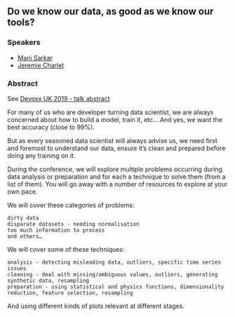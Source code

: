 ## Do we know our data, as good as we know our tools?

### Speakers

- [Mani Sarkar](http://github.com/neomatrix369)
- [Jeremie Charlet](http://twitter.com/jeremiecharlet)

### Abstract

See [Devoxx UK 2019 - talk abstract](https://devoxxuk19.confinabox.com/talk/VEM-8021/Do_we_know_our_data_as_good_as_we_know_our_tools)

For many of us who are developer turning data scientist, we are always concerned about how to build a model, train it, etc... And yes, we want the best accuracy (close to 99%).

But as every seasoned data scientist will always advise us, we need first and foremost to understand our data, ensure it’s clean and prepared before doing any training on it.

During the conference, we will explore multiple problems occurring during data analysis or preparation and for each a technique to solve them (from a list of them). You will go away with a number of resources to explore at your own pace.

We will cover these categories of problems:

    dirty data
    disparate datasets - needing normalisation
    too much information to process
    and others…

We will cover some of these techniques:

    analysis - detecting misleading data, outliers, specific time series issues
    cleaning - deal with missing/ambiguous values, outliers, generating synthetic data, resampling
    preparation - using statistical and physics functions, dimensionality reduction, feature selection, resampling

And using different kinds of plots relevant at different stages.